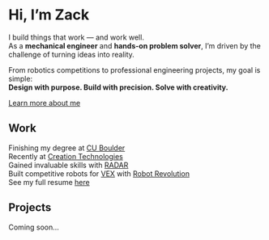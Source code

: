 # Hi, I’m Zack

I build things that work — and work well.  
As a **mechanical engineer** and **hands-on problem solver**, I’m driven by the challenge of turning ideas into reality.  

From robotics competitions to professional engineering projects, my goal is simple:  
**Design with purpose. Build with precision. Solve with creativity.**  

[Learn more about me](/about)

## Work

Finishing my degree at [CU Boulder](https://www.colorado.edu/)  
Recently at [Creation Technologies](https://www.creationtech.com/)  
Gained invaluable skills with [RADAR](https://goradar.com/)  
Built competitive robots for [VEX](https://www.vex.com/) with [Robot Revolution](https://robotrevolution.net/)  
See my full resume [here](/resume.pdf)

## Projects

Coming soon...

